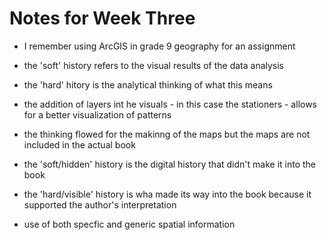 # Notes for Week Three

- I remember using ArcGIS in grade 9 geography for an assignment

- the 'soft' history refers to the visual results of the data analysis

- the 'hard' hitory is the analytical thinking of what this means

- the addition of layers int he visuals - in this case the stationers - allows for a better visualization of patterns

- the thinking flowed for the makinng of the maps but the maps are not included in the actual book

- the 'soft/hidden' history is the digital history that didn't make it into the book

- the 'hard/visible' history is wha made its way into the book because it supported the author's interpretation

- use of both specfic and generic spatial information
